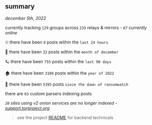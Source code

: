 
## summary
_december 5th, 2022_

currently tracking `129` groups across `235` relays & mirrors - _`67` currently online_

⏲ there have been `8` posts within the `last 24 hours`

🦈 there have been `32` posts within the `month of december`

🪐 there have been `755` posts within the `last 90 days`

🏚 there have been `3109` posts within the `year of 2022`

🦕 there have been `5395` posts `since the dawn of ransomwatch`

there are `63` custom parsers indexing posts

_`20` sites using v2 onion services are no longer indexed - [support.torproject.org](https://support.torproject.org/onionservices/v2-deprecation/)_

> see the project [README](https://github.com/joshhighet/ransomwatch#ransomwatch--) for backend technicals
